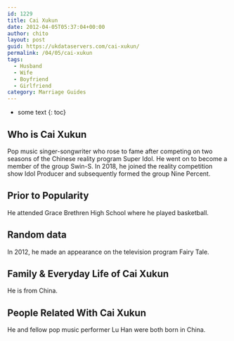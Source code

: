 ```yaml
---
id: 1229
title: Cai Xukun
date: 2012-04-05T05:37:04+00:00
author: chito
layout: post
guid: https://ukdataservers.com/cai-xukun/
permalink: /04/05/cai-xukun
tags:
  - Husband
  - Wife
  - Boyfriend
  - Girlfriend
category: Marriage Guides
---
```


* some text
{: toc}


## Who is  Cai Xukun
                  
                  
                  
Pop music singer-songwriter who rose to fame after competing on two seasons of the Chinese reality program Super Idol. He went on to become a member of the group Swin-S. In 2018, he joined the reality competition show Idol Producer and subsequently formed the group Nine Percent.
                  
                
                
                
## Prior to Popularity 
                  
                  
                  
He attended Grace Brethren High School where he played basketball.
                  
                
                
                
## Random data 
                  
                  
                  
In 2012, he made an appearance on the television program Fairy Tale.
                  
                
                
                
## Family & Everyday Life of Cai Xukun
                  
                  
                  
He is from China. 
                  
                
                
                
## People Related With  Cai Xukun
                  
                  
                  
He and fellow pop music performer Lu Han were both born in China. 
                  
                
              
            
          
          
          
    
    
  
